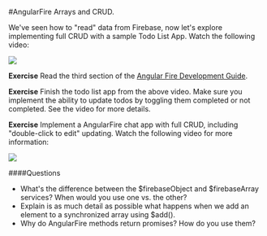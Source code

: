 #AngularFire Arrays and CRUD.

We've seen how to "read" data from Firebase, now let's explore implementing full CRUD with a sample Todo List App.  Watch the following video:

[![](https://i.gyazo.com/aaf7ab14cf309326bbcc820cca35dfe4.png)](https://vimeo.com/136793940)

**Exercise** Read the third section of the [Angular Fire Development Guide](https://www.firebase.com/docs/web/libraries/angular/guide/).

**Exercise** Finish the todo list app from the above video.  Make sure you implement the ability to update todos by toggling them completed or not completed.  See the video for more details.

**Exercise** Implement a AngularFire chat app with full CRUD, including "double-click to edit" updating.  Watch the following video for more information:

[![](https://i.gyazo.com/f89d4433e569a3ca4b580e1a40481704.png)](https://vimeo.com/136794932)

####Questions

* What's the difference between the $firebaseObject and $firebaseArray services?  When would you use one vs. the other?
* Explain is as much detail as possible what happens when we add an element to a synchronized array using $add().
* Why do AngularFire methods return promises?  How do you use them?
